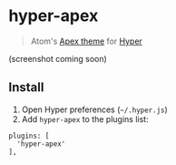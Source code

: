 # hyper-apex

> Atom's [Apex theme](https://github.com/apex/apex-ui) for [Hyper](http://hyper.is)

(screenshot coming soon)

## Install

1. Open Hyper preferences (`~/.hyper.js`)
2. Add `hyper-apex` to the plugins list:
```
plugins: [
  'hyper-apex'
],
```
